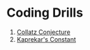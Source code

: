 # Coding Drills

1. [Collatz Conjecture](https://github.com/sigarettenenkoffie/CodingDrills/tree/master/Collatz%20conjecture)
1. [Kaprekar's Constant](https://github.com/sigarettenenkoffie/CodingDrills/tree/master/Kaprekars%20constant)
